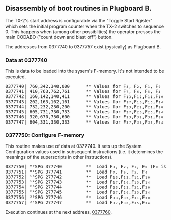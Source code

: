 ## Disassembly of boot routines in Plugboard B.

The TX-2's start address is configurable via the "Toggle Start
Rgister" which sets the initial program counter when the TX-2 switches
to sequence 0.  This happens when (among other possiblities) the
operator presses the main CODABO ("count down and blast off") button.

The addresses from 0377740 to 0377757 exist (pysically) as Plugboard
B.

### Data at 0377740

This is data to be loaded into the sysem's F-memory.  It's not
intended to be executed.

<pre>
0377740| 760,342,340,000      ** Values for F₃, F₂, F₁, F₀
0377741| 410,763,762,761      ** Values for F₇, F₆, F₅, F₄
0377742| 160,142,140,411      ** Values for F₁₃,F₁₂,F₁₁,F₁₀
0377743| 202,163,162,161      ** Values for F₁₇,F₁₆,F₁₅,F₁₄
0377744| 732,232,230,200      ** Values for F₂₃,F₂₂,F₂₁,F₂₀
0377745| 605,731,730,733      ** Values for F₂₇,F₂₆,F₂₅,F₂₄
0377746| 320,670,750,600      ** Values for F₃₃,F₃₂,F₃₁,F₃₀
0377747| 604,331,330,333      ** Values for F₃₇,F₃₆,F₃₅,F₃₄
</pre>

### 0377750: Configure F-memory

This routine makes use of data at 0377740.  It sets up the System
Configuration values used in subsequent instructions (i.e. it
determines the meanings of the superscripts in other instructions).

<pre>
0377750| ⁰⁰SPG 377740         **  Load F₃, F₂, F₁, F₀ (F₀ is always 0 anyway)
0377751| ⁰⁴SPG 377741         **  Load F₇, F₆, F₅, F₄
0377752| ¹⁰SPG 277742         **  Load F₁₃,F₁₂,F₁₁,F₁₀
0377753| ¹⁴SPG 277743         **  Load F₁₇,F₁₆,F₁₅,F₁₄
0377754| ²⁰SPG 277744         **  Load F₂₃,F₂₂,F₂₁,F₂₀
0377755| ²⁴SPG 277745         **  Load F₂₇,F₂₆,F₂₅,F₂₄
0377756| ³⁰SPG 277746         **  Load F₃₃,F₃₂,F₃₁,F₃₀
0377757| ³⁴SPG 277747         **  Load F₃₇,F₃₆,F₃₅,F₃₄
</pre>

Execution continues at the next address, [0377760](disassembly-377760).
